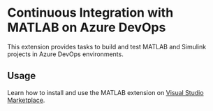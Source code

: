 # Continuous Integration with MATLAB on Azure DevOps

This extension provides tasks to build and test MATLAB and Simulink projects in Azure DevOps environments.

## Usage

Learn how to install and use the MATLAB extension on [Visual Studio Marketplace](https://marketplace.visualstudio.com/items?itemName=MathWorks.matlab-azure-devops-extension).
 
